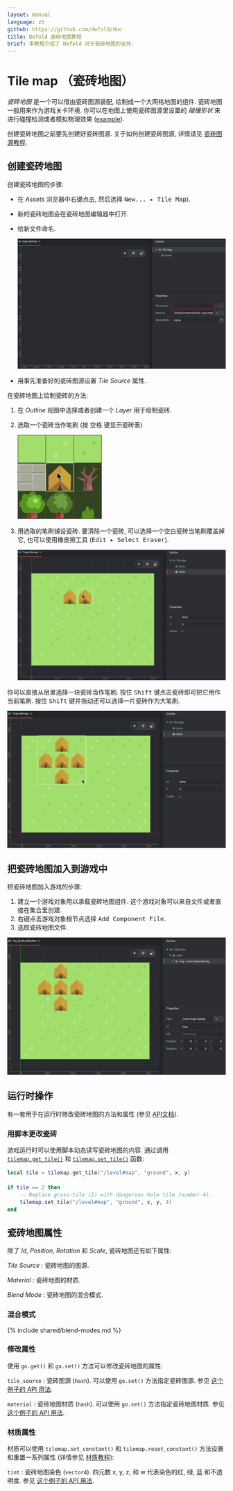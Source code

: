```yaml
---
layout: manual
language: zh
github: https://github.com/defold/doc
title: Defold 瓷砖地图教程
brief: 本教程介绍了 Defold 对于瓷砖地图的支持.
---
```


# Tile map （瓷砖地图）

*瓷砖地图* 是一个可以借由瓷砖图源装配, 绘制成一个大网格地图的组件. 瓷砖地图一般用来作为游戏关卡环境. 你可以在地图上使用瓷砖图源里设置的 *碰撞形状* 来进行碰撞检测或者模拟物理效果 ([example](/examples/tilemap/collisions/)).

创建瓷砖地图之前要先创建好瓷砖图源. 关于如何创建瓷砖图源, 详情请见 [瓷砖图源教程](/zh/manuals/tilesource).

## 创建瓷砖地图

创建瓷砖地图的步骤:

- 在 *Assets* 浏览器中<kbd>右键点击</kbd>, 然后选择 <kbd>New... ▸ Tile Map</kbd>).
- 新的瓷砖地图会在瓷砖地图编辑器中打开.
- 给新文件命名.

  ![新瓷砖地图](/manuals/images/tilemap/tilemap.png)

- 用事先准备好的瓷砖图源设置 *Tile Source* 属性.

在瓷砖地图上绘制瓷砖的方法:

1. 在 *Outline* 视图中选择或者创建一个 *Layer* 用于绘制瓷砖.
2. 选取一个瓷砖当作笔刷 (按 <kbd>空格</kbd> 键显示瓷砖表)

   ![Palette](/manuals/images/tilemap/palette.png)

3. 用选取的笔刷铺设瓷砖. 要清除一个瓷砖, 可以选择一个空白瓷砖当笔刷覆盖掉它, 也可以使用橡皮擦工具 (<kbd>Edit ▸ Select Eraser</kbd>).

   ![铺瓷砖](/manuals/images/tilemap/paint_tiles.png)

你可以直接从层里选择一块瓷砖当作笔刷. 按住 <kbd>Shift</kbd> 键点击瓷砖即可把它用作当前笔刷. 按住 <kbd>Shift</kbd> 键并拖动还可以选择一片瓷砖作为大笔刷.

![选取瓷砖](/manuals/images/tilemap/pick_tiles.png)

## 把瓷砖地图加入到游戏中

把瓷砖地图加入游戏的步骤:

1. 建立一个游戏对象用以承载瓷砖地图组件. 这个游戏对象可以来自文件或者直接在集合里创建.
2. 右键点击游戏对象根节点选择 <kbd>Add Component File</kbd>.
3. 选取瓷砖地图文件.

![使用瓷砖地图](/manuals/images/tilemap/use_tilemap.png)

## 运行时操作

有一套用于在运行时修改瓷砖地图的方法和属性 (参见 [API文档](/ref/tilemap/)).

### 用脚本更改瓷砖

游戏运行时可以使用脚本动态读写瓷砖地图的内容. 通过调用 [`tilemap.get_tile()`](/ref/tilemap/#tilemap.get_tile) 和 [`tilemap.set_tile()`](/ref/tilemap/#tilemap.set_tile) 函数:

```lua
local tile = tilemap.get_tile("/level#map", "ground", x, y)

if tile == 2 then
    -- Replace grass-tile (2) with dangerous hole tile (number 4).
    tilemap.set_tile("/level#map", "ground", x, y, 4)
end
```

## 瓷砖地图属性

除了 *Id*, *Position*, *Rotation* 和 *Scale*, 瓷砖地图还有如下属性:

*Tile Source*
: 瓷砖地图的图源.

*Material*
: 瓷砖地图的材质.

*Blend Mode*
: 瓷砖地图的混合模式.

### 混合模式
{% include shared/blend-modes.md %}

### 修改属性

使用 `go.get()` 和 `go.set()` 方法可以修改瓷砖地图的属性:

`tile_source`
: 瓷砖图源 (`hash`). 可以使用 `go.set()` 方法指定瓷砖图源. 参见 [这个例子的 API 用法](/ref/tilemap/#tile_source).

`material`
: 瓷砖地图材质 (`hash`). 可以使用 `go.set()` 方法指定瓷砖地图材质. 参见 [这个例子的 API 用法](/ref/tilemap/#material).

### 材质属性

材质可以使用 `tilemap.set_constant()` 和 `tilemap.reset_constant()` 方法设置和重置一系列属性 (详情参见 [材质教程](/zh/manuals/material/#vertex-and-fragment-constants)):

`tint`
: 瓷砖地图染色 (`vector4`). 四元数 x, y, z, 和 w 代表染色的红, 绿, 蓝 和不透明度. 参见 [这个例子的 API 用法](/ref/tilemap/#tilemap.set_constant:url-constant-value).
